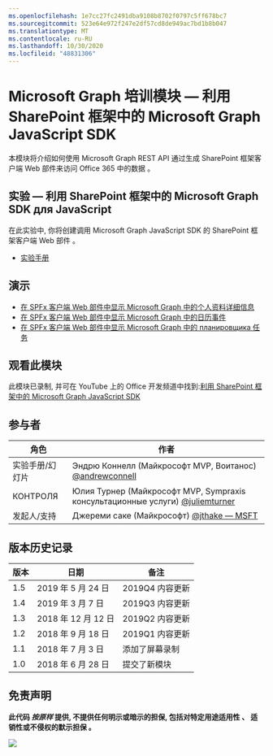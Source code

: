 ```yaml
---
ms.openlocfilehash: 1e7cc27fc2491dba9108b8702f0797c5ff678bc7
ms.sourcegitcommit: 523e64e972f247e2df57cd8de949ac7bd1b8b047
ms.translationtype: MT
ms.contentlocale: ru-RU
ms.lasthandoff: 10/30/2020
ms.locfileid: "48831306"
---
```

# <a name="microsoft-graph-----sharepoint--microsoft-graph-javascript-sdk"></a>Microsoft Graph 培训模块 — 利用 SharePoint 框架中的 Microsoft Graph JavaScript SDK

本模块将介绍如何使用 Microsoft Graph REST API 通过生成 SharePoint 框架客户端 Web 部件来访问 Office 365 中的数据 。

## <a name="----sharepoint--microsoft-graph-javascript-sdk"></a>实验 — 利用 SharePoint 框架中的 Microsoft Graph SDK для JavaScript

在此实验中, 你将创建调用 Microsoft Graph JavaScript SDK 的 SharePoint 框架客户端 Web 部件 。

- [实验手册](./Lab.md)

## <a name=""></a>演示

- [在 SPFx 客户端 Web 部件中显示 Microsoft Graph 中的个人资料详细信息](./Demos/01-personal-info)
- [在 SPFx 客户端 Web 部件中显示 Microsoft Graph 中的日历事件](./Demos/02-events)
- [在 SPFx 客户端 Web 部件中显示 Microsoft Graph 中的 планировщика 任务](./Demos/03-tasks)

## <a name=""></a>观看此模块

此模块已录制, 并可在 YouTube 上的 Office 开发频道中找到:[利用 SharePoint 框架中的 Microsoft Graph JavaScript SDK](https://www.youtube.com/watch?v=U1JrBwP3vc8)

## <a name=""></a>参与者

| 角色 | 作者 |
| -------------------- | --------------------------------------------------------------------------------------------- |
| 实验手册/幻灯片 | Эндрю Коннелл (Майкрософт MVP, Воитанос) [@andrewconnell](//github.com/andrewconnell) |
| КОНТРОЛЯ | Юлия Турнер (Майкрософт MVP, Sympraxis консультационные услуги) [@juliemturner](//github.com/juliemturner) |
|发起人/支持 | Джереми саке (Майкрософт) [@jthake — MSFT](//github.com/jthake-msft) |

## <a name=""></a>版本历史记录

| 版本 | 日期 | 备注 |
| ------- | ------------------ | ---------------------- |
| 1.5 | 2019 年 5 月 24 日 | 2019Q4 内容更新 |
| 1.4 | 2019 年 3 月 7 日 | 2019Q3 内容更新 |
| 1.3 | 2018 年 12 月 12 日 | 2019Q2 内容更新 |
| 1.2 | 2018 年 9 月 18 日 | 2019Q1 内容更新 |
| 1.1 | 2018 年 7 月 3 日 | 添加了屏幕录制 |
| 1.0 | 2018 年 6 月 28 日 | 提交了新模块 |

## <a name=""></a>免责声明

**此代码 _按原样_ 提供, 不提供任何明示或暗示的担保, 包括对特定用途适用性 、 适销性或不侵权的默示担保 。**

<img src="https://telemetry.sharepointpnp.com/msgraph-training-spfx" />

